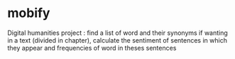 mobify
======

Digital humanities project : find a list of word and their synonyms if wanting in a text (divided in chapter), calculate the sentiment of sentences in which they appear and frequencies of word in theses sentences
